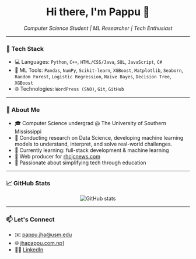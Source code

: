 <h1 align="center">Hi there, I'm Pappu 👋</h1>

<p align="center">
  <em>Computer Science Student | ML Researcher | Tech Enthusiast</em>
</p>

---

### 🔧 Tech Stack

- 💻 Languages: `Python`, `C++`, `HTML/CSS/Java`, `SQL`, `JavaScript`, `C#`
- 🧠 ML Tools: `Pandas`, `NumPy`, `Scikit-learn`, `XGBoost`, `Matplotlib`, `Seaborn`, `Random Forest`, `Logistic Regression`, `Naive Bayes`, `Decision Tree`, `XGBoost`
- 🌐 Technologies: `WordPress (SNO)`, `Git`, `GitHub`

---

### 📘 About Me

- 🎓 Computer Science undergrad @ The University of Southern Mississippi
- 🤖 Conducting research on Data Science, developing machine learning models to understand, interpret, and solve real-world challenges. 
- 🌱 Currently learning: full-stack development & machine learning
- 📰 Web producer for [rhcjcnews.com](https://rhcjcnews.com)
- 🧠 Passionate about simplifying tech through education

---

### 📈 GitHub Stats

<p align="center">
  <img src="https://github-readme-stats.vercel.app/api?username=jhapappu7165&show_icons=true&theme=radical" alt="GitHub stats" />
</p>

---

### 📫 Let's Connect

- ✉️ [pappu.jha@usm.edu](mailto:pappu.jha@usm.edu)
- 🌐 [jhapappu.com.np](https://jhapappu.com.np)]
- 🧑‍💼 [LinkedIn](https://linkedin.com/in/jhapappu)
